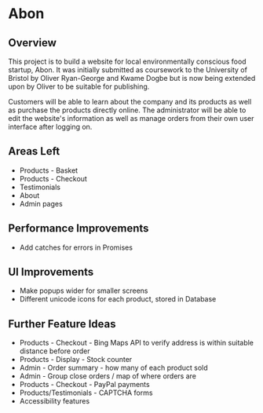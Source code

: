 # Abon

## Overview
This project is to build a website for local environmentally conscious food startup, Abon. It was initially submitted as coursework to the University of Bristol by Oliver Ryan-George and Kwame Dogbe but is now being extended upon by Oliver to be suitable for publishing.

Customers will be able to learn about the company and its products as well as purchase the products directly online. The administrator will be able to edit the website's information as well as manage orders from their own user interface after logging on.

## Areas Left
* Products - Basket
* Products - Checkout
* Testimonials
* About
* Admin pages

## Performance Improvements
* Add catches for errors in Promises

## UI Improvements
* Make popups wider for smaller screens
* Different unicode icons for each product, stored in Database

## Further Feature Ideas
* Products - Checkout - Bing Maps API to verify address is within suitable distance before order
* Products - Display - Stock counter
* Admin - Order summary - how many of each product sold
* Admin - Group close orders / map of where orders are
* Products - Checkout - PayPal payments
* Products/Testimonials - CAPTCHA forms
* Accessibility features
